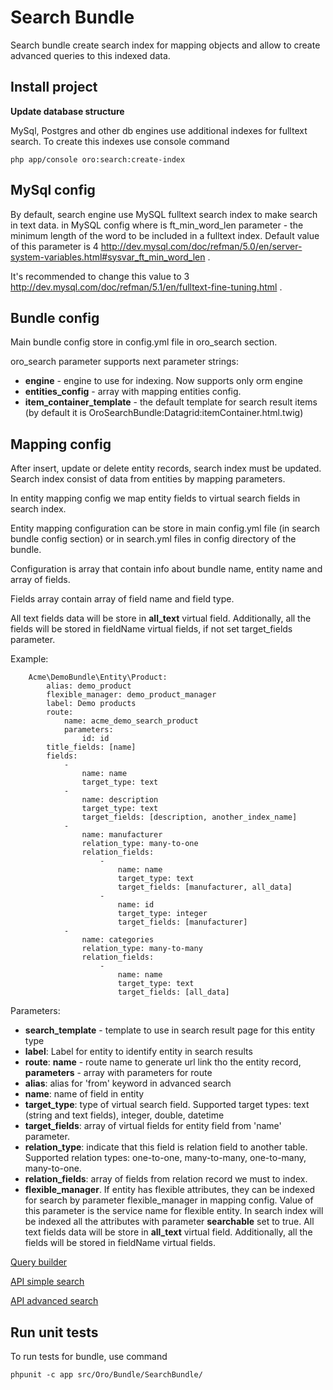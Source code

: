 Search Bundle
========================

Search bundle create search index for mapping objects and allow to create advanced queries to this indexed data.

Install project
----------------------------------

**Update database structure**

MySql, Postgres and other db engines use additional indexes for fulltext search. To create this indexes use console command

```
php app/console oro:search:create-index
```

MySql config
----------------------------------

By default, search engine use MySQL fulltext search index to make search in text data. in MySQL config where is  ft_min_word_len
parameter - the minimum length of the word to be included in a fulltext index. Default value of this parameter is 4
http://dev.mysql.com/doc/refman/5.0/en/server-system-variables.html#sysvar_ft_min_word_len .

It's recommended to change this value to 3 http://dev.mysql.com/doc/refman/5.1/en/fulltext-fine-tuning.html .


Bundle config
----------------------------------

Main bundle config store in config.yml file in oro_search section.

oro_search parameter supports next parameter strings:

- **engine** - engine to use for indexing. Now supports only orm engine
- **entities_config** - array with mapping entities config.
- **item_container_template** - the default template for search result items (by default it is OroSearchBundle:Datagrid:itemContainer.html.twig)

Mapping config
----------------------------------

After insert, update or delete entity records, search index must be updated. Search index consist of data from entities by mapping parameters.

In entity mapping config we map entity fields to virtual search fields in search index.

Entity mapping configuration can be store in main config.yml file (in search bundle config section) or in search.yml files in config directory of the bundle.

Configuration is array that contain info about bundle name, entity name and array of fields.

Fields array contain array of field name and field type.

All text fields data will be store in **all_text** virtual field. Additionally, all the fields will be stored in fieldName virtual fields, if not set target_fields parameter.

Example:

```
    Acme\DemoBundle\Entity\Product:
        alias: demo_product
        flexible_manager: demo_product_manager
        label: Demo products
        route:
            name: acme_demo_search_product
            parameters:
                id: id
        title_fields: [name]
        fields:
            -
                name: name
                target_type: text
            -
                name: description
                target_type: text
                target_fields: [description, another_index_name]
            -
                name: manufacturer
                relation_type: many-to-one
                relation_fields:
                    -
                        name: name
                        target_type: text
                        target_fields: [manufacturer, all_data]
                    -
                        name: id
                        target_type: integer
                        target_fields: [manufacturer]
            -
                name: categories
                relation_type: many-to-many
                relation_fields:
                    -
                        name: name
                        target_type: text
                        target_fields: [all_data]
```

Parameters:

- **search_template** - template to use in search result page for this entity type
- **label**: Label for entity to identify entity in search results
- **route**: **name** - route name to generate url link tho the entity record, **parameters** - array with parameters for route
- **alias**: alias for 'from' keyword in advanced search
- **name**: name of field in entity
- **target_type**: type of virtual search field. Supported target types: text (string and text fields), integer, double, datetime
- **target_fields**: array of virtual fields for entity field from 'name' parameter.
- **relation_type**: indicate that this field is relation field to another table. Supported relation types: one-to-one, many-to-many, one-to-many, many-to-one.
- **relation_fields**: array of fields from relation record we must to index.
- **flexible_manager**. If entity has flexible attributes, they can be indexed for search by parameter flexible_manager in mapping config. Value of this parameter
is the service name for flexible entity. In search index will be indexed all the attributes with parameter **searchable** set to true. All text fields data will
be store in **all_text** virtual field. Additionally, all the fields will be stored in fieldName virtual fields.

[Query builder](Resources/doc/query_builder.md)

[API simple search](Resources/doc/simple_search.md)

[API advanced search](Resources/doc/advanced_search.md)


Run unit tests
----------------------------------

To run tests for bundle, use command

```
phpunit -c app src/Oro/Bundle/SearchBundle/
```
